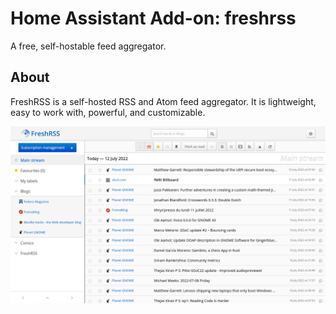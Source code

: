 # Home Assistant Add-on: freshrss

A free, self-hostable feed aggregator.

## About

FreshRSS is a self-hosted RSS and Atom feed aggregator.
It is lightweight, easy to work with, powerful, and customizable.

![freshrss preview][preview]

[preview]: https://github.com/einschmidt/addon-freshrss/raw/main/images/freshrss.webp